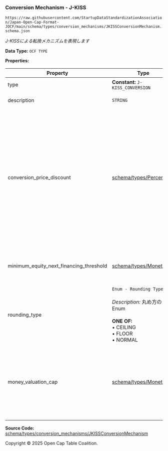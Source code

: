 ### Conversion Mechanism - J-KISS

`https://raw.githubusercontent.com/StartupDataStandardizationAssociation/Japan-Open-Cap-Format-JOCF/main/schema/types/conversion_mechanisms/JKISSConversionMechanism.schema.json`

_J-KISSによる転換メカニズムを表現します_

**Data Type:** `OCF TYPE`

**Properties:**

| Property                                | Type                                                                                                                                  | Description                                                                                | Required   |
| --------------------------------------- | ------------------------------------------------------------------------------------------------------------------------------------- | ------------------------------------------------------------------------------------------ | ---------- |
| type                                    | **Constant:** `J-KISS_CONVERSION`                                                                                                     | Scalar Constant                                                                            | `REQUIRED` |
| description                             | `STRING`                                                                                                                              | 転換メカニズムの説明                                                                                 | -          |
| conversion_price_discount               | [schema/types/Percentage](../Percentage.md)                                                                                           | 本コンバーティブルエクイティの転換価格算出のために、転換価額決定対象の転換価額に対して適用するディスカウント。 J-KISS上の係数が0.8なら、本パラメータは0.2が設定される。 | `REQUIRED` |
| minimum_equity_next_financing_threshold | [schema/types/Monetary](../Monetary.md)                                                                                               | 転換価額決定の対象となる株式資金調達の最低調達額                                                                   | `REQUIRED` |
| rounding_type                           | `Enum - Rounding Type`</br></br>_Description:_ 丸め方のEnum</br></br>**ONE OF:** </br>&bull; CEILING </br>&bull; FLOOR </br>&bull; NORMAL | 転換時の丸め方                                                                                    | `REQUIRED` |
| money_valuation_cap                     | [schema/types/Monetary](../Monetary.md)                                                                                               | プレキャップまたはポストキャップ。J-KISS 1.xではプレキャップ、J-KISS 2.xではポストキャップとなる。                                | `REQUIRED` |

**Source Code:** [schema/types/conversion_mechanisms/JKISSConversionMechanism](../../../../../schema/types/conversion_mechanisms/JKISSConversionMechanism.schema.json)

Copyright © 2025 Open Cap Table Coalition.

